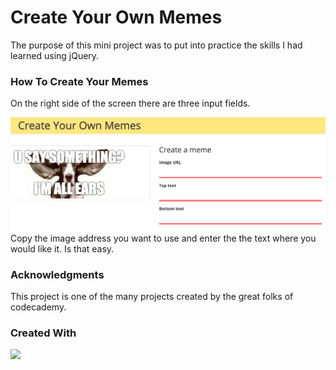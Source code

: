 # Create Your Own Memes

The purpose of this mini project was to put into practice the skills I had learned using jQuery.

### How To Create Your Memes

On the right side of the screen there are three input fields.</br>

![](images/memeProject.png)</br>
Copy the image address you want to use and enter the the text where you would like it.  Is that easy.

### Acknowledgments

This project is one of the many projects created by the great folks of codecademy.

### Created With

<img src="http://i.imgur.com/w7Pepsj.gif"/>
